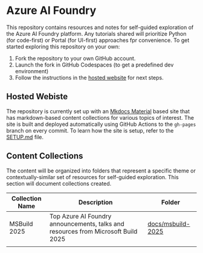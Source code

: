 # Azure AI Foundry 

This repository contains resources and notes for self-guided exploration of the Azure AI Foundry platform. Any tutorials shared will prioritize Python (for code-first) or Portal (for UI-first) approaches fpr convenience. To get started exploring this repository on your own:

1. Fork the repository to your own GitHub account.
2. Launch the fork in GitHub Codespaces (to get a predefined dev environment)
3. Follow the instructions in the [hosted website](https://ai-for-autodidacts.github.io/azure-ai-foundry/) for next steps.


## Hosted Webiste

The repository is currently set up with an [Mkdocs Material](https://squidfunk.github.io/mkdocs-material/) based site that has markdown-based content collections for various topics of interest. The site is built and deployed automatically using GitHub Actions to the `gh-pages` branch on every commit. To learn how the site is setup, refer to the [SETUP.md](SETUP.md) file.

## Content Collections

The content will be organized into folders that represent a specific theme or contextually-similar set of resources for self-guided exploration. This section will document collections created.

| Collection Name | Description | Folder |
|-----------------|-------------|--------|
| MSBuild 2025 | Top Azure AI Foundry announcements, talks and resources from Microsoft Build 2025 | [docs/msbuild-2025](./docs/msbuild-2025) |
| | | 